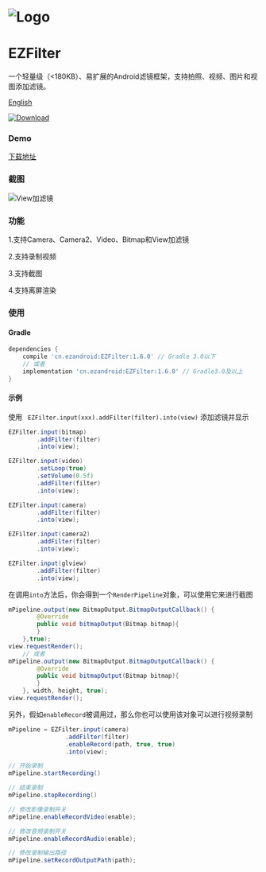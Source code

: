# ![Logo](https://raw.githubusercontent.com/uestccokey/EZFilter/develop/logo.png)
# EZFilter

一个轻量级（<180KB）、易扩展的Android滤镜框架，支持拍照、视频、图片和视图添加滤镜。

[English](README.md)

[ ![Download](https://api.bintray.com/packages/uestccokey/maven/EZFilter/images/download.svg) ](https://bintray.com/uestccokey/maven/EZFilter/_latestVersion)

### Demo

[下载地址](https://raw.githubusercontent.com/uestccokey/EZFilter/develop/demo.apk)

### 截图

![View加滤镜](https://raw.githubusercontent.com/uestccokey/EZFilter/develop/view-filter.gif)

### 功能

1.支持Camera、Camera2、Video、Bitmap和View加滤镜

2.支持录制视频

3.支持截图

4.支持离屏渲染

### 使用

#### Gradle

``` gradle
dependencies {
    compile 'cn.ezandroid:EZFilter:1.6.0' // Gradle 3.0以下
    // 或者
    implementation 'cn.ezandroid:EZFilter:1.6.0' // Gradle3.0及以上
}
```

#### 示例

使用 ` EZFilter.input(xxx).addFilter(filter).into(view)` 添加滤镜并显示

``` java
EZFilter.input(bitmap)
        .addFilter(filter)
        .into(view);
```

``` java
EZFilter.input(video)
        .setLoop(true)
        .setVolume(0.5f)
        .addFilter(filter)
        .into(view);
```

``` java
EZFilter.input(camera)
        .addFilter(filter)
        .into(view);
```

``` java
EZFilter.input(camera2)
        .addFilter(filter)
        .into(view);
```

``` java
EZFilter.input(glview)
        .addFilter(filter)
        .into(view);
```

在调用`into`方法后，你会得到一个`RenderPipeline`对象，可以使用它来进行截图

``` java
mPipeline.output(new BitmapOutput.BitmapOutputCallback() {
        @Override
        public void bitmapOutput(Bitmap bitmap){
        }
    },true);
view.requestRender();
    // 或者
mPipeline.output(new BitmapOutput.BitmapOutputCallback() {
        @Override
        public void bitmapOutput(Bitmap bitmap){
        }
    }, width, height, true);
view.requestRender();
```

另外，假如`enableRecord`被调用过，那么你也可以使用该对象可以进行视频录制

``` java
mPipeline = EZFilter.input(camera)
                .addFilter(filter)
                .enableRecord(path, true, true)
                .into(view);

// 开始录制
mPipeline.startRecording()

// 结束录制
mPipeline.stopRecording()

// 修改影像录制开关
mPipeline.enableRecordVideo(enable);

// 修改音频录制开关
mPipeline.enableRecordAudio(enable);

// 修改录制输出路径
mPipeline.setRecordOutputPath(path);
```

